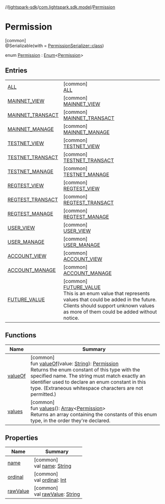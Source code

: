 //[lightspark-sdk](../../../index.md)/[com.lightspark.sdk.model](../index.md)/[Permission](index.md)

# Permission

[common]\
@Serializable(with = [PermissionSerializer::class](../-permission-serializer/index.md))

enum [Permission](index.md) : [Enum](https://kotlinlang.org/api/latest/jvm/stdlib/kotlin/-enum/index.html)&lt;[Permission](index.md)&gt;

## Entries

| | |
|---|---|
| [ALL](-a-l-l/index.md) | [common]<br>[ALL](-a-l-l/index.md) |
| [MAINNET_VIEW](-m-a-i-n-n-e-t_-v-i-e-w/index.md) | [common]<br>[MAINNET_VIEW](-m-a-i-n-n-e-t_-v-i-e-w/index.md) |
| [MAINNET_TRANSACT](-m-a-i-n-n-e-t_-t-r-a-n-s-a-c-t/index.md) | [common]<br>[MAINNET_TRANSACT](-m-a-i-n-n-e-t_-t-r-a-n-s-a-c-t/index.md) |
| [MAINNET_MANAGE](-m-a-i-n-n-e-t_-m-a-n-a-g-e/index.md) | [common]<br>[MAINNET_MANAGE](-m-a-i-n-n-e-t_-m-a-n-a-g-e/index.md) |
| [TESTNET_VIEW](-t-e-s-t-n-e-t_-v-i-e-w/index.md) | [common]<br>[TESTNET_VIEW](-t-e-s-t-n-e-t_-v-i-e-w/index.md) |
| [TESTNET_TRANSACT](-t-e-s-t-n-e-t_-t-r-a-n-s-a-c-t/index.md) | [common]<br>[TESTNET_TRANSACT](-t-e-s-t-n-e-t_-t-r-a-n-s-a-c-t/index.md) |
| [TESTNET_MANAGE](-t-e-s-t-n-e-t_-m-a-n-a-g-e/index.md) | [common]<br>[TESTNET_MANAGE](-t-e-s-t-n-e-t_-m-a-n-a-g-e/index.md) |
| [REGTEST_VIEW](-r-e-g-t-e-s-t_-v-i-e-w/index.md) | [common]<br>[REGTEST_VIEW](-r-e-g-t-e-s-t_-v-i-e-w/index.md) |
| [REGTEST_TRANSACT](-r-e-g-t-e-s-t_-t-r-a-n-s-a-c-t/index.md) | [common]<br>[REGTEST_TRANSACT](-r-e-g-t-e-s-t_-t-r-a-n-s-a-c-t/index.md) |
| [REGTEST_MANAGE](-r-e-g-t-e-s-t_-m-a-n-a-g-e/index.md) | [common]<br>[REGTEST_MANAGE](-r-e-g-t-e-s-t_-m-a-n-a-g-e/index.md) |
| [USER_VIEW](-u-s-e-r_-v-i-e-w/index.md) | [common]<br>[USER_VIEW](-u-s-e-r_-v-i-e-w/index.md) |
| [USER_MANAGE](-u-s-e-r_-m-a-n-a-g-e/index.md) | [common]<br>[USER_MANAGE](-u-s-e-r_-m-a-n-a-g-e/index.md) |
| [ACCOUNT_VIEW](-a-c-c-o-u-n-t_-v-i-e-w/index.md) | [common]<br>[ACCOUNT_VIEW](-a-c-c-o-u-n-t_-v-i-e-w/index.md) |
| [ACCOUNT_MANAGE](-a-c-c-o-u-n-t_-m-a-n-a-g-e/index.md) | [common]<br>[ACCOUNT_MANAGE](-a-c-c-o-u-n-t_-m-a-n-a-g-e/index.md) |
| [FUTURE_VALUE](-f-u-t-u-r-e_-v-a-l-u-e/index.md) | [common]<br>[FUTURE_VALUE](-f-u-t-u-r-e_-v-a-l-u-e/index.md)<br>This is an enum value that represents values that could be added in the future. Clients should support unknown values as more of them could be added without notice. |

## Functions

| Name | Summary |
|---|---|
| [valueOf](value-of.md) | [common]<br>fun [valueOf](value-of.md)(value: [String](https://kotlinlang.org/api/latest/jvm/stdlib/kotlin/-string/index.html)): [Permission](index.md)<br>Returns the enum constant of this type with the specified name. The string must match exactly an identifier used to declare an enum constant in this type. (Extraneous whitespace characters are not permitted.) |
| [values](values.md) | [common]<br>fun [values](values.md)(): [Array](https://kotlinlang.org/api/latest/jvm/stdlib/kotlin/-array/index.html)&lt;[Permission](index.md)&gt;<br>Returns an array containing the constants of this enum type, in the order they're declared. |

## Properties

| Name | Summary |
|---|---|
| [name](../../com.lightspark.sdk.requester/-server-environment/-p-r-o-d/index.md#-372974862%2FProperties%2F-962664521) | [common]<br>val [name](../../com.lightspark.sdk.requester/-server-environment/-p-r-o-d/index.md#-372974862%2FProperties%2F-962664521): [String](https://kotlinlang.org/api/latest/jvm/stdlib/kotlin/-string/index.html) |
| [ordinal](../../com.lightspark.sdk.requester/-server-environment/-p-r-o-d/index.md#-739389684%2FProperties%2F-962664521) | [common]<br>val [ordinal](../../com.lightspark.sdk.requester/-server-environment/-p-r-o-d/index.md#-739389684%2FProperties%2F-962664521): [Int](https://kotlinlang.org/api/latest/jvm/stdlib/kotlin/-int/index.html) |
| [rawValue](raw-value.md) | [common]<br>val [rawValue](raw-value.md): [String](https://kotlinlang.org/api/latest/jvm/stdlib/kotlin/-string/index.html) |
